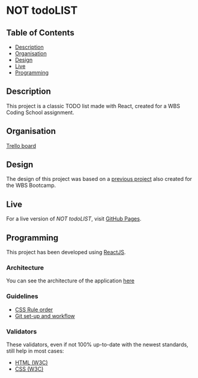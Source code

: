 # NOT todoLIST

## Table of Contents

- [Description](#description)
- [Organisation](#organisation)
- [Design](#design)
- [Live](#live)
- [Programming](#programming)

## Description

This project is a classic TODO list made with React, created for a WBS Coding School assignment.

## Organisation

[Trello board](https://trello.com/b/LT0UAVuc/todo-react)

## Design

The design of this project was based on a [previous project](https://klarmann1.github.io/ToDo-List/) also created for the WBS Bootcamp.

## Live

For a live version of _NOT todoLIST_, visit [GitHub Pages](https://Elie-Soued.github.io/TodoList_React).

## Programming

This project has been developed using [ReactJS](https://reactjs.org/).

### Architecture

You can see the architecture of the application [here](./doc/architecture.md)

### Guidelines

- [CSS Rule order](https://9elements.com/css-rule-order)
- [Git set-up and workflow](./doc/git.md)

### Validators

These validators, even if not 100% up-to-date with the newest standards, still help in most cases:

- [HTML (W3C)](https://validator.w3.org)
- [CSS (W3C)](https://jigsaw.w3.org/css-validator)
